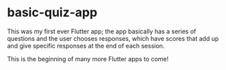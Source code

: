 # basic-quiz-app

This was my first ever Flutter app; the app basically has a series of questions and the user chooses responses, which 
have scores that add up and give specific responses at the end of each session. 

This is the beginning of many more Flutter apps to come!
